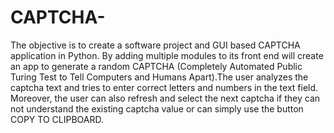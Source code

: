 # CAPTCHA-

The objective is to create a software project and GUI based CAPTCHA application in Python. By adding multiple modules to its front end will create an app to generate a random CAPTCHA (Completely Automated Public Turing Test to Tell Computers and Humans Apart).The user analyzes the captcha text and tries to enter correct letters and numbers in the text field. Moreover, the user can also refresh and select the next captcha if they can not understand the existing captcha value or can simply use the button COPY TO CLIPBOARD.
